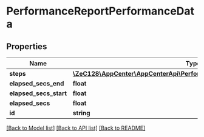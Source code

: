 # PerformanceReportPerformanceData

## Properties
Name | Type | Description | Notes
------------ | ------------- | ------------- | -------------
**steps** | [**\ZeC128\AppCenter\AppCenterApi\PerformanceReportPerformanceDataSteps[]**](PerformanceReportPerformanceDataSteps.md) |  | 
**elapsed_secs_end** | **float** |  | 
**elapsed_secs_start** | **float** |  | 
**elapsed_secs** | **float** |  | 
**id** | **string** |  | 

[[Back to Model list]](../README.md#documentation-for-models) [[Back to API list]](../README.md#documentation-for-api-endpoints) [[Back to README]](../README.md)


